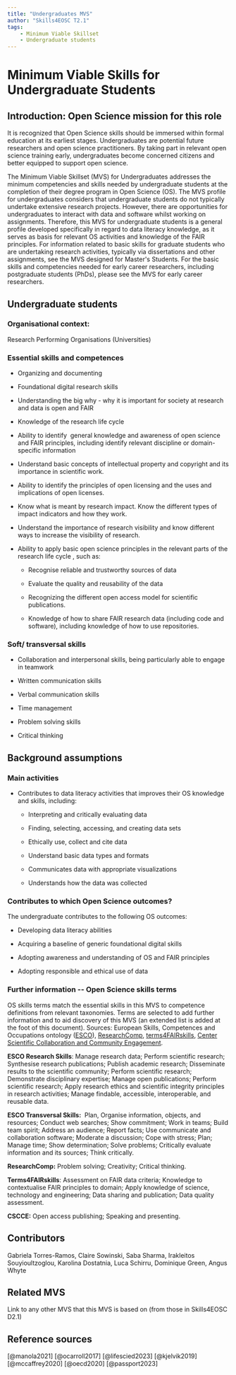 ```yaml
---
title: "Undergraduates MVS"
author: "Skills4EOSC T2.1"
tags: 
    - Minimum Viable Skillset
    - Undergraduate students
---
```


# Minimum Viable Skills for **Undergraduate Students**

## Introduction: Open Science mission for this role

It is recognized that Open Science skills should be immersed within formal education at its earliest stages. Undergraduates are potential future researchers and open science practitioners. By taking part in relevant open science training early, undergraduates become concerned citizens and better equipped to support open science.

The Minimum Viable Skillset (MVS) for Undergraduates addresses the minimum competencies and skills needed by undergraduate students at the completion of their degree program in Open Science (OS). The MVS profile for undergraduates considers that undergraduate students do not typically undertake extensive research projects. However, there are opportunities for undergraduates to interact with data and software whilst working on assignments. Therefore, this MVS for undergraduate students is a general profile developed specifically in regard to data literacy knowledge, as it serves as basis for relevant OS activities and knowledge of the FAIR principles. For information related to basic skills for graduate students who are undertaking research activities, typically via dissertations and other assignments, see the MVS designed for Master's Students. For the basic skills and competencies needed for early career researchers, including postgraduate students (PhDs), please see the MVS for early career researchers.


## Undergraduate students

### Organisational context:

Research Performing Organisations (Universities)


### Essential skills and competences

- Organizing and documenting

- Foundational digital research skills

- Understanding the big why - why it is important for society at research and data is open and FAIR

- Knowledge of the research life cycle

- Ability to identify  general knowledge and awareness of open science and FAIR principles, including identify relevant discipline or domain-specific information

- Understand basic concepts of intellectual property and copyright and its importance in scientific work.

- Ability to identify the principles of open licensing and the uses and implications of open licenses.

- Know what is meant by research impact. Know the different types of impact indicators and how they work.

- Understand the importance of research visibility and know different ways to increase the visibility of research.

- Ability to apply basic open science principles in the relevant parts of the research life cycle , such as:

  - Recognise reliable and trustworthy sources of data
  
  - Evaluate the quality and reusability of the data
  
  - Recognizing the different open access model for scientific publications.
  
  - Knowledge of how to share FAIR research data (including code and software), including knowledge of how to use repositories.

### Soft/ transversal skills

- Collaboration and interpersonal skills, being particularly able to engage in teamwork

- Written communication skills

- Verbal communication skills

- Time management

- Problem solving skills

- Critical thinking

## Background assumptions

### Main activities

- Contributes to data literacy activities that improves their OS knowledge and skills, including:

  - Interpreting and critically evaluating data
  
  - Finding, selecting, accessing, and creating data sets
  
  - Ethically use, collect and cite data
  
  - Understand basic data types and formats
  
  - Communicates data with appropriate visualizations
  
  - Understands how the data was collected

### Contributes to which Open Science outcomes?

The undergraduate contributes to the following OS outcomes:

- Developing data literacy abilities

- Acquiring a baseline of generic foundational digital skills

- Adopting awareness and understanding of OS and FAIR principles

- Adopting responsible and ethical use of data

### Further information -- Open Science skills terms

OS skills terms match the essential skills in this MVS to competence definitions from relevant taxonomies. Terms are selected to add further information and to aid discovery of this MVS (an extended list is added at the foot of this document).  Sources: European Skills, Competences and Occupations ontology ([ESCO](https://esco.ec.europa.eu/en/classification/skill_main "https://esco.ec.europa.eu/en/classification/skill_main")), [ResearchComp](https://research-and-innovation.ec.europa.eu/jobs-research/researchcomp-european-competence-framework-researchers_en "https://research-and-innovation.ec.europa.eu/jobs-research/researchcomp-european-competence-framework-researchers_en"), [terms4FAIRskills](https://obofoundry.org/ontology/t4fs.html "https://obofoundry.org/ontology/t4fs.html"), [Center Scientific Collaboration and Community Engagement](https://www.cscce.org/resources/glossary/ "https://www.cscce.org/resources/glossary/").

**ESCO Research Skills**: Manage research data; Perform scientific research; Synthesise research publications; Publish academic research; Disseminate results to the scientific community; Perform scientific research; Demonstrate disciplinary expertise; Manage open publications; Perform scientific research; Apply research ethics and scientific integrity principles in research activities; Manage findable, accessible, interoperable, and reusable data.

**ESCO Transversal Skills:**  Plan, Organise information, objects, and resources; Conduct web searches; Show commitment; Work in teams; Build team spirit; Address an audience; Report facts; Use communicate and collaboration software; Moderate a discussion; Cope with stress; Plan; Manage time; Show determination; Solve problems; Critically evaluate information and its sources; Think critically.

**ResearchComp:** Problem solving; Creativity; Critical thinking.

**Terms4FAIRskills**: Assessment on FAIR data criteria; Knowledge to contextualise FAIR principles to domain; Apply knowledge of science, technology and engineering; Data sharing and publication; Data quality assessment.

**CSCCE:** Open access publishing; Speaking and presenting.

## Contributors
Gabriela Torres-Ramos, Claire Sowinski, Saba Sharma, Irakleitos Souyioultzoglou, Karolina Dostatnia, Luca Schirru, Dominique Green, Angus Whyte



## Related MVS
Link to any other MVS that this MVS is based on (from those in Skills4EOSC D2.1)

## Reference sources

[@manola2021] [@ocarroll2017] [@lifescied2023] [@kjelvik2019] [@mccaffrey2020] [@oecd2020] [@passport2023]
